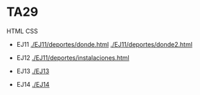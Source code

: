# TA29
HTML CSS

  * EJ11
[./EJ11/deportes/donde.html](./EJ11/donde.html)
[./EJ11/deportes/donde2.html](./EJ11/donde2.html)

  * EJ12
[./EJ11/deportes/instalaciones.html](./EJ11/deportes/instalaciones.html)

  * EJ13
[./EJ13](./EJ13)

  * EJ14
[./EJ14](./EJ14)
